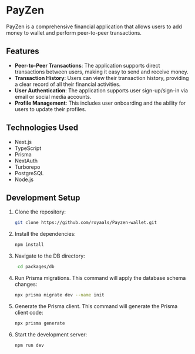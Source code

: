 # PayZen

PayZen is a comprehensive financial application that allows users to add money to wallet and perform peer-to-peer transactions.

## Features


- **Peer-to-Peer Transactions**: The application supports direct transactions between users, making it easy to send and receive money.
- **Transaction History**: Users can view their transaction history, providing a clear record of all their financial activities.
- **User Authentication**: The application supports user sign-up/sign-in via email or social media accounts.
- **Profile Management**: This includes user onboarding and the ability for users to update their profiles.

## Technologies Used

- Next.js
- TypeScript
- Prisma
- NextAuth
- Turborepo
- PostgreSQL
- Node.js

## Development Setup

1. Clone the repository:
   ```bash
   git clone https://github.com/royaals/Payzen-wallet.git
   ```

2. Install the dependencies:
   ```bash
   npm install
   ```
3. Navigate to the DB directory:
   ```bash
    cd packages/db
   ```   
4. Run Prisma migrations. This command will apply the database schema changes:
    ```bash
    npx prisma migrate dev --name init
    ```

5. Generate the Prisma client. This command will generate the Prisma client code:
    ```bash
    npx prisma generate
    ```   
6. Start the development server:
   ```bash
   npm run dev
   ```
